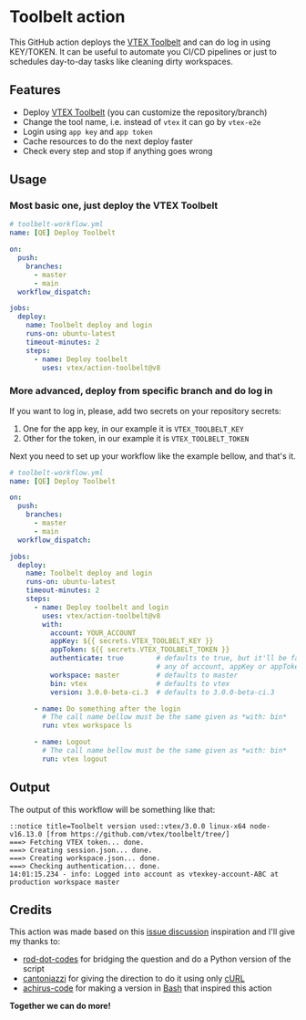 # Toolbelt action

This GitHub action deploys the [VTEX Toolbelt](https://github.com/vtex/toolbelt) and can do log in using KEY/TOKEN. It can be useful to automate you CI/CD pipelines or just to schedules day-to-day tasks like cleaning dirty workspaces.

## Features

* Deploy [VTEX Toolbelt](https://github.com/vtex/toolbelt) (you can customize the repository/branch)
* Change the tool name, i.e. instead of `vtex` it can go by `vtex-e2e`
* Login using `app key` and `app token`
* Cache resources to do the next deploy faster
* Check every step and stop if anything goes wrong

## Usage

### Most basic one, just deploy the VTEX Toolbelt

```yml
# toolbelt-workflow.yml
name: [QE] Deploy Toolbelt

on:
  push:
    branches:
      - master
      - main
  workflow_dispatch:

jobs:
  deploy:
    name: Toolbelt deploy and login
    runs-on: ubuntu-latest
    timeout-minutes: 2
    steps:
      - name: Deploy toolbelt
        uses: vtex/action-toolbelt@v8
```          

### More advanced, deploy from specific branch and do log in

If you want to log in, please, add two secrets on your repository secrets:

1. One for the app key, in our example it is `VTEX_TOOLBELT_KEY`
2. Other for the token, in our example it is `VTEX_TOOLBELT_TOKEN`

Next you need to set up your workflow like the example bellow, and that's it.

```yml
# toolbelt-workflow.yml
name: [QE] Deploy Toolbelt

on:
  push:
    branches:
      - master
      - main
  workflow_dispatch:

jobs:
  deploy:
    name: Toolbelt deploy and login
    runs-on: ubuntu-latest
    timeout-minutes: 2
    steps:
      - name: Deploy toolbelt and login
        uses: vtex/action-toolbelt@v8
        with:
          account: YOUR_ACCOUNT
          appKey: ${{ secrets.VTEX_TOOLBELT_KEY }}
          appToken: ${{ secrets.VTEX_TOOLBELT_TOKEN }}
          authenticate: true        # defaults to true, but it'll be false if
                                    # any of account, appKey or appToken is missing
          workspace: master         # defaults to master
          bin: vtex                 # defaults to vtex
          version: 3.0.0-beta-ci.3  # defaults to 3.0.0-beta-ci.3

      - name: Do something after the login
        # The call name bellow must be the same given as *with: bin*
        run: vtex workspace ls

      - name: Logout
        # The call name bellow must be the same given as *with: bin*
        run: vtex logout
```

## Output

The output of this workflow will be something like that:

```text
::notice title=Toolbelt version used::vtex/3.0.0 linux-x64 node-v16.13.0 [from https://github.com/vtex/toolbelt/tree/]
===> Fetching VTEX token... done.
===> Creating session.json... done.
===> Creating workspace.json... done.
===> Checking authentication... done.
14:01:15.234 - info: Logged into account as vtexkey-account-ABC at production workspace master
```

## Credits
This action was made based on this [issue discussion](https://github.com/vtex/toolbelt/issues/1162) inspiration and I'll give my thanks to:
* [rod-dot-codes](https://github.com/rod-dot-codes) for bridging the question and do a Python version of the script
* [cantoniazzi](https://github.com/cantoniazzi) for giving the direction to do it using only [cURL](https://curl.se/)
* [achirus-code](https://github.com/achirus-code) for making a version in [Bash](https://www.gnu.org/software/bash/) that inspired this action

**Together we can do more!**

